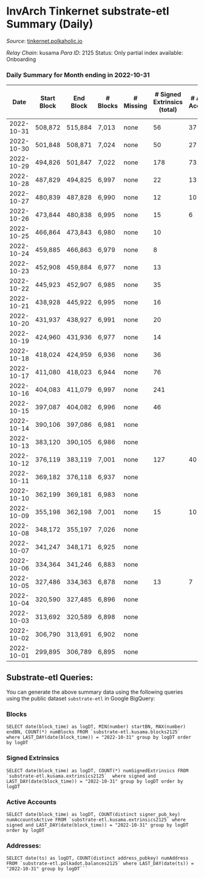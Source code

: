 # InvArch Tinkernet substrate-etl Summary (Daily)

_Source_: [tinkernet.polkaholic.io](https://tinkernet.polkaholic.io)

*Relay Chain*: kusama
*Para ID*: 2125
Status: Only partial index available: Onboarding


### Daily Summary for Month ending in 2022-10-31


| Date | Start Block | End Block | # Blocks | # Missing | # Signed Extrinsics (total) | # Active Accounts | # Addresses with Balances | # Events | # Transfers | # XCM Transfers In | # XCM Transfers Out |
| ---- | ----------- | --------- | -------- | --------- | --------------------------- | ----------------- | ------------------------- | -------- | ----------- | ------------------ | ------------------- |
| 2022-10-31 | 508,872 | 515,884 | 7,013 | none  | 56 | 37 | 1,783 | 15,763 | 1,291  | 9  | 16  |
| 2022-10-30 | 501,848 | 508,871 | 7,024 | none  | 50 | 27 | 1,780 | 15,585 | 1,162  |   | 20  |
| 2022-10-29 | 494,826 | 501,847 | 7,022 | none  | 178 | 73 |  | 18,174 | 2,821  | 4  | 62  |
| 2022-10-28 | 487,829 | 494,825 | 6,997 | none  | 22 | 13 |  | 14,635 | 465  | 3  | 8  |
| 2022-10-27 | 480,839 | 487,828 | 6,990 | none  | 12 | 10 | 1,779 | 14,455 | 375  | 2  | 3  |
| 2022-10-26 | 473,844 | 480,838 | 6,995 | none  | 15 | 6 | 1,779 | 3,798 | 152  | 1  | 10  |
| 2022-10-25 | 466,864 | 473,843 | 6,980 | none  | 10 |  |  | 190 | 30  | 6  | 10  |
| 2022-10-24 | 459,885 | 466,863 | 6,979 | none  | 8 |  |  | 133 | 18  | 3  | 8  |
| 2022-10-23 | 452,908 | 459,884 | 6,977 | none  | 13 |  |  | 198 | 32  | 2  | 13  |
| 2022-10-22 | 445,923 | 452,907 | 6,985 | none  | 35 |  |  | 536 | 92  | 4  | 35  |
| 2022-10-21 | 438,928 | 445,922 | 6,995 | none  | 16 |  |  | 447 | 130  | 3  | 15  |
| 2022-10-20 | 431,937 | 438,927 | 6,991 | none  | 20 |  |  | 293 | 51  | 1  | 19  |
| 2022-10-19 | 424,960 | 431,936 | 6,977 | none  | 14 |  |  | 261 | 40  | 7  | 14  |
| 2022-10-18 | 418,024 | 424,959 | 6,936 | none  | 36 |  |  | 642 | 100  | 17  | 35  |
| 2022-10-17 | 411,080 | 418,023 | 6,944 | none  | 76 |  |  | 1,161 | 203  | 9  | 74  |
| 2022-10-16 | 404,083 | 411,079 | 6,997 | none  | 241 |  |  | 3,360 | 628  |   | 220  |
| 2022-10-15 | 397,087 | 404,082 | 6,996 | none  | 46 |  |  | 678 | 128  | 6  | 41  |
| 2022-10-14 | 390,106 | 397,086 | 6,981 | none  |  |  |  |  |   |   |   |
| 2022-10-13 | 383,120 | 390,105 | 6,986 | none  |  |  |  |  |   |   |   |
| 2022-10-12 | 376,119 | 383,119 | 7,001 | none  | 127 | 40 |  | 16,629 | 1,837  |   | 2  |
| 2022-10-11 | 369,182 | 376,118 | 6,937 | none  |  |  |  |  |   |   |   |
| 2022-10-10 | 362,199 | 369,181 | 6,983 | none  |  |  |  |  |   |   |   |
| 2022-10-09 | 355,198 | 362,198 | 7,001 | none  | 15 | 10 |  | 14,531 | 411  |   |   |
| 2022-10-08 | 348,172 | 355,197 | 7,026 | none  |  |  |  |  |   |   |   |
| 2022-10-07 | 341,247 | 348,171 | 6,925 | none  |  |  |  |  |   |   |   |
| 2022-10-06 | 334,364 | 341,246 | 6,883 | none  |  |  |  |  |   |   |   |
| 2022-10-05 | 327,486 | 334,363 | 6,878 | none  | 13 | 7 |  | 14,032 | 186  |   |   |
| 2022-10-04 | 320,590 | 327,485 | 6,896 | none  |  |  |  |  |   |   |   |
| 2022-10-03 | 313,692 | 320,589 | 6,898 | none  |  |  |  |  |   |   |   |
| 2022-10-02 | 306,790 | 313,691 | 6,902 | none  |  |  |  |  |   |   |   |
| 2022-10-01 | 299,895 | 306,789 | 6,895 | none  |  |  |  |  |   |   |   |

## Substrate-etl Queries:
You can generate the above summary data using the following queries using the public dataset `substrate-etl` in Google BigQuery:


### Blocks
```
SELECT date(block_time) as logDT, MIN(number) startBN, MAX(number) endBN, COUNT(*) numBlocks FROM `substrate-etl.kusama.blocks2125`  where LAST_DAY(date(block_time)) = "2022-10-31" group by logDT order by logDT
```


### Signed Extrinsics
```
SELECT date(block_time) as logDT, COUNT(*) numSignedExtrinsics FROM `substrate-etl.kusama.extrinsics2125`  where signed and LAST_DAY(date(block_time)) = "2022-10-31" group by logDT order by logDT
```


### Active Accounts
```
SELECT date(block_time) as logDT, COUNT(distinct signer_pub_key) numAccountsActive FROM `substrate-etl.kusama.extrinsics2125` where signed and LAST_DAY(date(block_time)) = "2022-10-31" group by logDT order by logDT
```


### Addresses:
```
SELECT date(ts) as logDT, COUNT(distinct address_pubkey) numAddress FROM `substrate-etl.polkadot.balances2125` where LAST_DAY(date(ts)) = "2022-10-31" group by logDT```

